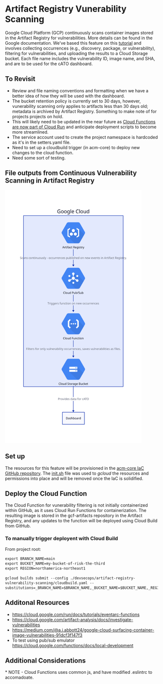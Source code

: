 # Artifact Registry Vunerability Scanning

Google Cloud Platform (GCP) continuously scans container images stored in the Artifact Registry for vulnerabilities. More details can be found in the Google documentation. We've based this feature on this [tutorial](https://medium.com/google-cloud/centrally-managing-artifact-registry-container-image-vulnerabilities-on-google-cloud-part-one-d86fb4791601) and involves collecting occurrences (e.g., discovery, package, or vulnerability), filtering for vulnerabilities, and uploading the results to a Cloud Storage bucket. Each file name includes the vulnerability ID, image name, and SHA, and are to be used for the cATO dashboard.

## To Revisit

- Review and file naming conventions and formatting when we have a better idea of how they will be used with the dashboard.
- The bucket retention policy is currently set to 30 days, however, vunerability scanning only applies to artifacts less than 30 days old; metadata is archived by Artifact Registry. Something to make note of for projects projects on hold.
- This will likely need to be updated in the near future as [Cloud Functions are now part of Cloud Run](https://cloud.google.com/blog/products/serverless/google-cloud-functions-is-now-cloud-run-functions?_gl=1*5tvv8f*_ga*MzIwMDg1MDAyLjE3MTQ3Njc0NzE.*_ga_WH2QY8WWF5*MTcyOTYwOTIwOC4yNTIuMS4xNzI5NjA5NDEyLjU5LjAuMA..) and anticipate deployment scripts to become more streamlined.
- The service account used to create the project namespace is hardcoded as it's in the setters.yaml file.
- Need to set up a cloudbuild trigger (in acm-core) to deploy new changes to the cloud function.
- Need some sort of testing.

## File outputs from Continuous Vulnerability Scanning in Artifact Registry

<!-- ![Artifact Registry Vulnerability Scanning Architecture Diagram](../diagrams/vuln-scanning-artifact-registry.svg) -->
<img src="../diagrams/vuln-scanning-artifact-registry.svg" alt="Pubsub picks up occurances from continuously scanned Artifact Registry.  The Cloud function, which is subscribed to the pubsub occurance topic, filters and processes these occurances then saves to google cloud storage bucket. " width="450" />

## Set up

The resources for this feature will be provisioned in the [acm-core IaC GitHub repository](https://github.com/PHACDataHub/acm-core/). The [init.sh](init.sh) file was used to _gcloud_ the resources and permissions into place and will be removed once the IaC is solidified.

## Deploy the Cloud Function

The Cloud Function for vunerability filtering is not initially containerized within GitHub, as it uses Cloud Run Functions for containerization. The resulting image is stored in the gcf-artifacts repository in the Artifact Registry, and any updates to the function will be deployed using Cloud Build from GitHub.

### To manually trigger deployent with Cloud Build

From project root:

```
export BRANCH_NAME=main
export BUCKET_NAME=my-bucket-of-risk-the-third
export REGION=northamerica-northeast1

gcloud builds submit --config ./devsecops/artifact-registry-vulnerability-scanning/cloudbuild.yaml --substitutions=_BRANCH_NAME=$BRANCH_NAME,_BUCKET_NAME=$BUCKET_NAME,_REGION=$REGION

```

## Additonal Resources

- https://cloud.google.com/run/docs/tutorials/eventarc-functions
- https://cloud.google.com/artifact-analysis/docs/investigate-vulnerabilities
- https://medium.com/@a.j.abbott24/google-cloud-surfacing-container-image-vulnerabilities-91dcf3f147f3
- To test using pub/sub emulator https://cloud.google.com/functions/docs/local-development

## Additional Considerations

\* NOTE - Cloud Functions uses common js, and have modified .eslintrc to accomadoate.
